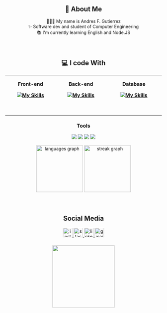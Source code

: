 <h2 align="center">👤 About Me</h2>

<p align="center">👨🏽‍💻 My name is Andres F. Gutierrez<br>✨ Software dev and student of Computer Engineering<br>📚 I'm currently learning English and Node.JS</p>

###
<br/>  


<h2 align="center" >💻 I code With</h2>

<table align="center"><tr><td valign="top" width="400" height="130">
<p align="center" ><b>Front-end<b/></p> 
<div align="center">
 
  [![My Skills](https://skillicons.dev/icons?i=react,html,css)](https://skillicons.dev)
     
</div>


</td><td valign="top" width="400" height="130">
<p align="center" ><b>Back-end<b/></p> 
<div align="center">
 
[![My Skills](https://skillicons.dev/icons?i=js,ts,cs)](https://skillicons.dev)

</div>


</td><td valign="top" width="400" height="130">
 <p align="center" ><b>Database<b/></p> 
<div align="center">
 
[![My Skills](https://skillicons.dev/icons?i=mysql,mongo,aws)](https://skillicons.dev)

</div>

</table>


<h3 align="center" >Tools</h3>
<div align="center">

<img src="https://img.shields.io/badge/git-%2312100E.svg?&style=for-the-badge&logo=git&logoColor=white&color=black" />
<img src="https://img.shields.io/badge/github-%2312100E.svg?&style=for-the-badge&logo=github&logoColor=white&color=black" />
<img src="https://img.shields.io/badge/adobe-%2312100E.svg?&style=for-the-badge&logo=adobe&logoColor=white&color=black" />
<img src="https://img.shields.io/badge/notion-%2312100E.svg?&style=for-the-badge&logo=notion&logoColor=white&color=black" />

<br>
<br>

<div align = center>
 <img src="https://github-readme-stats.vercel.app/api/top-langs?username=FELIPEGTZ23&locale=en&hide_title=false&layout=compact&card_width=320&langs_count=5&theme=tokyonight&hide_border=false&order=2" height="150" alt="languages graph"  />
  <img src="https://streak-stats.demolab.com?user=FELIPEGTZ23&locale=en&mode=daily&theme=tokyonight&hide_border=false&border_radius=5&order=3" height="150" alt="streak graph"  />
</div>

###
<br/>  

<h2 align="center">Social Media</h2>
<div align="center">
  <a href="https://www.instagram.com/felipegtz23/" target="_blank">
    <img src="https://img.shields.io/static/v1?message=Instagram&logo=instagram&label=&color=E4405F&logoColor=white&labelColor=&style=for-the-badge" height="30" alt="instagram logo"  />
  </a>
  <a href="https://stackoverflow.com/users/22186538/andres-f-gutierrez" target="_blank">
    <img src="https://img.shields.io/static/v1?message=Stackoverflow&logo=stackoverflow&label=&color=FE7A16&logoColor=white&labelColor=&style=for-the-badge" height="30" alt="stackoverflow logo"  />
  </a>
  <a href="https://www.linkedin.com/in/andres-gutierrez-103438290/" target="_blank">
    <img src="https://img.shields.io/static/v1?message=LinkedIn&logo=linkedin&label=&color=0077B5&logoColor=white&labelColor=&style=for-the-badge" height="30" alt="linkedin logo"  />
  </a>
  <a href="http://maito:andresgutierrezdeveloper@gmail.com" target="_blank">
    <img src="https://img.shields.io/static/v1?message=Gmail&logo=gmail&label=&color=D14836&logoColor=white&labelColor=&style=for-the-badge" height="30" alt="gmail logo"  />
  </a>
</div>

###

<div align="center">
  <img height="200" src="https://i.giphy.com/media/v1.Y2lkPTc5MGI3NjExYjJjODAzbGpoZWVpcXZzamowOHAxbTI0cmxpNG90ejF4anRsaW0xYiZlcD15MV9pbnRlcm5hbF9naWZfYnlfaWQmY3Q9Zw/11KzOet1ElBDz2/giphy.gif"  />
</div>


